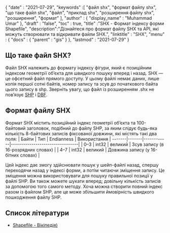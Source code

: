 {
  "date" : "2021-07-29",
  "keywords" :[ "файл shx", "формат файлу shx", "що таке файл shx", "файл", "приклад shx", "розширення файлу shx", "розширення", "формат" ],
  "author" : {
    "display_name" : "Muhammad Umar"
},
  "draft" : "false",
  "toc" : true,
  "title" :"SHX - Формат індексу форми Shapefile",
  "description":"Дізнайтеся про формат файлу SHX та API, які можуть створювати та відкривати файли SHX.",
  "linktitle" : "SHX",
  "menu" : {
    "docs" : {
      "parent" : "gis"
}
},
  "lastmod" : "2021-07-29"
}

## Що таке файл SHX?
Файл SHX належить до формату індексу фігури, який є позиційним індексом геометрії об’єкта для швидкого пошуку вперед і назад. SHX — це офсетний файл прямого доступу. У цьому файлі немає даних, лише копія першої сотні байтів, номер запису та зсув до початкового байта цього запису в shp. Зверніть увагу, що файл із розширенням .shx не пов’язує [SHP](/uk/gis/shp/) і [DBF](/uk/database/dbf).

## Формат файлу SHX
Формат SHX містить позиційний індекс геометрії об’єкта та 100-байтовий заголовок, подібний до файлу SHP, за яким слідує будь-яка кількість 8-байтових записів фіксованої довжини, які містять такі два поля:
| Байти | Тип | Endianness | Використання |
-------|-------|------------|---------------------------------|
| 0–3 | int32 | великий | Зсув запису (в 16-розрядних словах) |
| 4–7 | int32 | великий | Довжина запису (у 16-бітних словах) |

Цей індекс дає змогу здійснювати пошук у шейп-файлі назад, спершу переходячи назад у індексі форми, а потім читаючи зміщення запису. Це зміщення можна використовувати для пошуку правильної позиції у файлі SHP. Ви також можете шукати вперед; довільну кількість записів за допомогою того самого методу. Хоча можна створити повний індекс разом із файлом SHP, але це може збільшити ймовірність швидкого пошкодження файлу SHP.


## Список літератури

* [Shapefile - Вікіпедія)](https://en.wikipedia.org/wiki/Shapefile)


